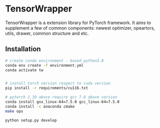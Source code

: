 
# TensorWrapper
TensorWrapper is a extension library for PyTorch framework. It aims to supplement a few of common components: newest optimizer, opeartors, utils, drawer, common structure and etc.

## Installation
```bash
# create conda environment - based python3.8
conda env create -f environment.yml
conda activate tw


# install torch version respect to cuda version
pip install -r requirements/cu116.txt

# pytorch 1.10 above require gcc 7.0 above version
conda install gxx_linux-64=7.5.0 gcc_linux-64=7.5.0
conda install -c anaconda cmake
make ops

python setup.py develop

```
